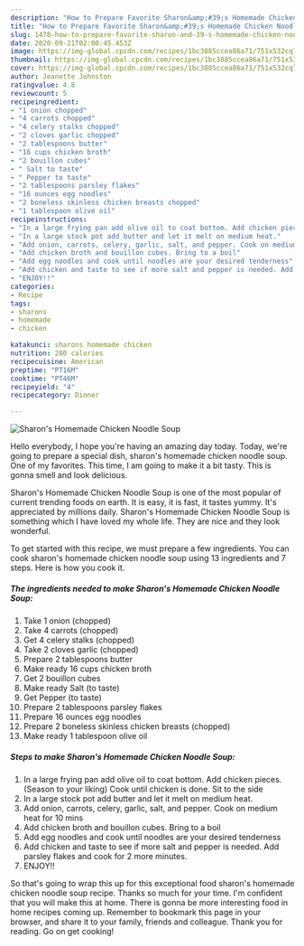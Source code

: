 ```yaml
---
description: "How to Prepare Favorite Sharon&amp;#39;s Homemade Chicken Noodle Soup"
title: "How to Prepare Favorite Sharon&amp;#39;s Homemade Chicken Noodle Soup"
slug: 1478-how-to-prepare-favorite-sharon-and-39-s-homemade-chicken-noodle-soup
date: 2020-09-21T02:00:45.453Z
image: https://img-global.cpcdn.com/recipes/1bc3885ccea86a71/751x532cq70/sharons-homemade-chicken-noodle-soup-recipe-main-photo.jpg
thumbnail: https://img-global.cpcdn.com/recipes/1bc3885ccea86a71/751x532cq70/sharons-homemade-chicken-noodle-soup-recipe-main-photo.jpg
cover: https://img-global.cpcdn.com/recipes/1bc3885ccea86a71/751x532cq70/sharons-homemade-chicken-noodle-soup-recipe-main-photo.jpg
author: Jeanette Johnston
ratingvalue: 4.8
reviewcount: 5
recipeingredient:
- "1 onion chopped"
- "4 carrots chopped"
- "4 celery stalks chopped"
- "2 cloves garlic chopped"
- "2 tablespoons butter"
- "16 cups chicken broth"
- "2 bouillon cubes"
- " Salt to taste"
- " Pepper to taste"
- "2 tablespoons parsley flakes"
- "16 ounces egg noodles"
- "2 boneless skinless chicken breasts chopped"
- "1 tablespoon olive oil"
recipeinstructions:
- "In a large frying pan add olive oil to coat bottom. Add chicken pieces. (Season to your liking) Cook until chicken is done. Sit to the side"
- "In a large stock pot add butter and let it melt on medium heat."
- "Add onion, carrots, celery, garlic, salt, and pepper. Cook on medium heat for 10 mins"
- "Add chicken broth and bouillon cubes. Bring to a boil"
- "Add egg noodles and cook until noodles are your desired tenderness"
- "Add chicken and taste to see if more salt and pepper is needed. Add parsley flakes and cook for 2 more minutes."
- "ENJOY!!"
categories:
- Recipe
tags:
- sharons
- homemade
- chicken

katakunci: sharons homemade chicken 
nutrition: 280 calories
recipecuisine: American
preptime: "PT16M"
cooktime: "PT46M"
recipeyield: "4"
recipecategory: Dinner

---
```



![Sharon&#39;s Homemade Chicken Noodle Soup](https://img-global.cpcdn.com/recipes/1bc3885ccea86a71/751x532cq70/sharons-homemade-chicken-noodle-soup-recipe-main-photo.jpg)

Hello everybody, I hope you're having an amazing day today. Today, we're going to prepare a special dish, sharon&#39;s homemade chicken noodle soup. One of my favorites. This time, I am going to make it a bit tasty. This is gonna smell and look delicious.

Sharon&#39;s Homemade Chicken Noodle Soup is one of the most popular of current trending foods on earth. It is easy, it is fast, it tastes yummy. It's appreciated by millions daily. Sharon&#39;s Homemade Chicken Noodle Soup is something which I have loved my whole life. They are nice and they look wonderful.




To get started with this recipe, we must prepare a few ingredients. You can cook sharon&#39;s homemade chicken noodle soup using 13 ingredients and 7 steps. Here is how you cook it.

<!--inarticleads1-->

##### The ingredients needed to make Sharon&#39;s Homemade Chicken Noodle Soup:

1. Take 1 onion (chopped)
1. Take 4 carrots (chopped)
1. Get 4 celery stalks (chopped)
1. Take 2 cloves garlic (chopped)
1. Prepare 2 tablespoons butter
1. Make ready 16 cups chicken broth
1. Get 2 bouillon cubes
1. Make ready  Salt (to taste)
1. Get  Pepper (to taste)
1. Prepare 2 tablespoons parsley flakes
1. Prepare 16 ounces egg noodles
1. Prepare 2 boneless skinless chicken breasts (chopped)
1. Make ready 1 tablespoon olive oil




<!--inarticleads2-->

##### Steps to make Sharon&#39;s Homemade Chicken Noodle Soup:

1. In a large frying pan add olive oil to coat bottom. Add chicken pieces. (Season to your liking) Cook until chicken is done. Sit to the side
1. In a large stock pot add butter and let it melt on medium heat.
1. Add onion, carrots, celery, garlic, salt, and pepper. Cook on medium heat for 10 mins
1. Add chicken broth and bouillon cubes. Bring to a boil
1. Add egg noodles and cook until noodles are your desired tenderness
1. Add chicken and taste to see if more salt and pepper is needed. Add parsley flakes and cook for 2 more minutes.
1. ENJOY!!




So that's going to wrap this up for this exceptional food sharon&#39;s homemade chicken noodle soup recipe. Thanks so much for your time. I'm confident that you will make this at home. There is gonna be more interesting food in home recipes coming up. Remember to bookmark this page in your browser, and share it to your family, friends and colleague. Thank you for reading. Go on get cooking!
